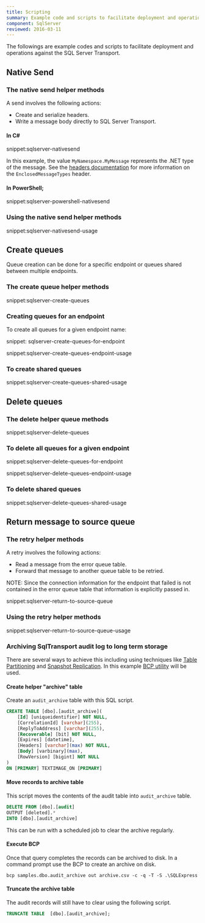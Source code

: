 ```yaml
---
title: Scripting
summary: Example code and scripts to facilitate deployment and operational actions against the SQLServer Transport.
component: SqlServer
reviewed: 2016-03-11
---
```


The followings are example codes and scripts to facilitate deployment and operations against the SQL Server Transport.


## Native Send


### The native send helper methods

A send involves the following actions:

 * Create and serialize headers.
 * Write a message body directly to SQL Server Transport.


#### In C&#35;

snippet:sqlserver-nativesend

In this example, the value `MyNamespace.MyMessage` represents the .NET type of the message. See the [headers documentation](/nservicebus/messaging/headers.md) for more information on the `EnclosedMessageTypes` header.


#### In PowerShell;

snippet:sqlserver-powershell-nativesend


### Using the native send helper methods

snippet:sqlserver-nativesend-usage


## Create queues

Queue creation can be done for a specific endpoint or queues shared between multiple endpoints.


### The create queue helper methods

snippet:sqlserver-create-queues


### Creating queues for an endpoint

To create all queues for a given endpoint name:

snippet: sqlserver-create-queues-for-endpoint

snippet:sqlserver-create-queues-endpoint-usage


### To create shared queues

snippet:sqlserver-create-queues-shared-usage


## Delete queues


### The delete helper queue methods

snippet:sqlserver-delete-queues


### To delete all queues for a given endpoint

snippet:sqlserver-delete-queues-for-endpoint

snippet:sqlserver-delete-queues-endpoint-usage


### To delete shared queues

snippet:sqlserver-delete-queues-shared-usage


## Return message to source queue


### The retry helper methods

A retry involves the following actions:

 * Read a message from the error queue table.
 * Forward that message to another queue table to be retried.

NOTE: Since the connection information for the endpoint that failed is not contained in the error queue table that information is explicitly passed in.

snippet:sqlserver-return-to-source-queue


### Using the retry helper methods

snippet:sqlserver-return-to-source-queue-usage


### Archiving SqlTransport audit log to long term storage

There are several ways to achieve this including using techniques like [Table Partitioning](https://technet.microsoft.com/en-us/library/ms188730.aspx) and [Snapshot Replication](https://technet.microsoft.com/en-us/library/ms151832.aspx). In this example [BCP utility](https://msdn.microsoft.com/en-AU/library/ms162802.aspx) will be used.


#### Create helper "archive" table

Create an `audit_archive` table with this SQL script.

```sql
CREATE TABLE [dbo].[audit_archive](
	[Id] [uniqueidentifier] NOT NULL,
	[CorrelationId] [varchar](255),
	[ReplyToAddress] [varchar](255),
	[Recoverable] [bit] NOT NULL,
	[Expires] [datetime],
	[Headers] [varchar](max) NOT NULL,
	[Body] [varbinary](max),
	[RowVersion] [bigint] NOT NULL
) 
ON [PRIMARY] TEXTIMAGE_ON [PRIMARY]
```


#### Move records to archive table

This script moves the contents of the audit table into `audit_archive` table.

```sql
DELETE FROM [dbo].[audit]
OUTPUT [deleted].*
INTO [dbo].[audit_archive]
```

This can be run with a scheduled job to clear the archive regularly.


#### Execute BCP

Once that query completes the records can be archived to disk. In a command prompt use the BCP to create an archive on disk.

```dos
bcp samples.dbo.audit_archive out archive.csv -c -q -T -S .\SQLExpress
```


#### Truncate the archive table

The audit records will still have to clear using the following script.

```sql
TRUNCATE TABLE  [dbo].[audit_archive];
```
